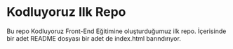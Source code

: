 # Kodluyoruz Ilk Repo
Bu repo Kodluyoruz Front-End Eğitimine oluşturduğumuz ilk repo. İçerisinde bir adet README dosyası bir adet de index.html barındırıyor.
